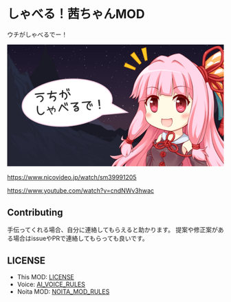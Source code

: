 # しゃべる！茜ちゃんMOD

ウチがしゃべるでー！

![茜ちゃんサムネ](workshop_preview_image.png)

https://www.nicovideo.jp/watch/sm39991205

https://www.youtube.com/watch?v=cndNWv3hwac

## Contributing

手伝ってくれる場合、自分に連絡してもらえると助かります。
提案や修正案がある場合はissueやPRで連絡してもらっても良いです。

## LICENSE

- This MOD: [LICENSE](/LICENSE)
- Voice: [AI_VOICE_RULES](docs/AI_VOICE_RULES.md)
- Noita MOD: [NOITA_MOD_RULES](docs/NOITA_MOD_RULES.md)
